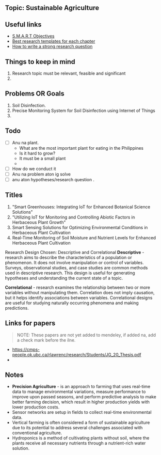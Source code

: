 ## Topic: Sustainable Agriculture
## Useful links
- [S.M.A.R.T Objectives](https://www.ohsu.edu/sites/default/files/2018-12/S-M-A-R-T-101-final.pdf)
- [Best research templates for each chapter](https://gradcoach.com/templates/)
- [How to write a strong research question](https://www.youtube.com/watch?v=71-GucBaM8U&list=PLjBMY3HggCpAjmtPByI_MkFI6lrguHatL)

## Things to keep in mind
1. Research topic must be relevant, feasible and significant
2. 
## Problems OR Goals
1. Soil Disinfection.
2. Precise Monitoring System for Soil Disinfection using Internet of Things
3. 

## Todo
- [ ] Anu na plant.
	- What are the most important plant for eating in the Philippines
	- Is it hard to grow?
	- It must be a small plant
	- 
- [ ] How do we conduct it 
- [ ] Anu na problem aton ig solve 
- [ ] anu aton hypotheses/research question .
## Titles
1. "Smart Greenhouses: Integrating IoT for Enhanced Botanical Science Solutions"
2. "Utilizing IoT for Monitoring and Controlling Abiotic Factors in Herbaceous Plant Growth"
3. Smart Sensing Solutions for Optimizing Environmental Conditions in Herbaceous Plant Cultivation
4. Real-Time Monitoring of Soil Moisture and Nutrient Levels for Enhanced Herbaceous Plant Cultivation


Research Design Chosen: Descriptive and Correlational
**Descriptive** -  research aims to describe the characteristics of a population or phenomenon. It does not involve manipulation or control of variables. Surveys, observational studies, and case studies are common methods used in descriptive research. This design is useful for generating hypotheses and understanding the current state of a topic.

**Correlational** - research examines the relationship between two or more variables without manipulating them. Correlation does not imply causation, but it helps identify associations between variables. Correlational designs are useful for studying naturally occurring phenomena and making predictions.
## Links for papers
>NOTE: These papers are not yet added to mendeley, if added na, add a check mark before the ilne. 


- https://cmps-people.ok.ubc.ca/rlawrenc/research/Students/JG_20_Thesis.pdf
- 
## Notes
- **Precision Agriculture** - is an approach to farming that uses real-time data to manage environmental variations, measure performance to improve upon passed seasons, and perform predictive analysis to make better farming decision, which result in higher production yields with lower production costs.  
- Sensor networks are setup in fields to collect real-time environmental data.  
- Vertical farming is often considered a form of sustainable agriculture due to its potential to address several challenges associated with conventional agriculture.
- Hydroponics is a method of cultivating plants without soil, where the plants receive all necessary nutrients through a nutrient-rich water solution.